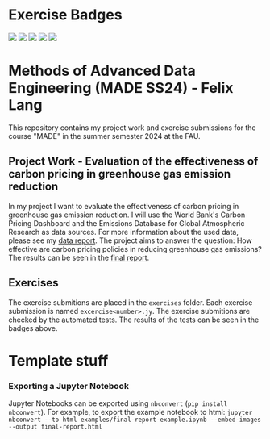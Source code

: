 # Exercise Badges

![](https://byob.yarr.is/xilef45/made-s24/score_ex1) ![](https://byob.yarr.is/xilef45/made-s24/score_ex2) ![](https://byob.yarr.is/xilef45/made-s24/score_ex3) ![](https://byob.yarr.is/xilef45/made-s24/score_ex4) ![](https://byob.yarr.is/xilef45/made-s24/score_ex5)

# Methods of Advanced Data Engineering (MADE SS24) - Felix Lang

This repository contains my project work and exercise submissions for the course "MADE" in the summer semester 2024 at the FAU.

## Project Work - Evaluation of the effectiveness of carbon pricing in greenhouse gas emission reduction
In my project I want to evaluate the effectiveness of carbon pricing in greenhouse gas emission reduction. I will use the World Bank's Carbon Pricing Dashboard and the Emissions Database for Global Atmospheric Research as data sources. For more information about the used data, please see my [data report](project/data-report.md). 
The project aims to answer the question: How effective are carbon pricing policies in reducing greenhouse gas emissions?
The results can be seen in the [final report](project/final-report.md).

## Exercises

The exercise submitions are placed in the `exercises` folder. Each exercise submission is named `excercise<number>.jy`. The exercise submitions are checked by the automated tests. The results of the tests can be seen in the badges above.


# Template stuff

### Exporting a Jupyter Notebook
Jupyter Notebooks can be exported using `nbconvert` (`pip install nbconvert`). For example, to export the example notebook to html: `jupyter nbconvert --to html examples/final-report-example.ipynb --embed-images --output final-report.html`
